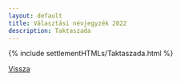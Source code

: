 ```yaml
---
layout: default
title: Választási névjegyzék 2022
description: Taktaszada
---
```


{% include settlementHTMLs/Taktaszada.html %}

[Vissza](./)